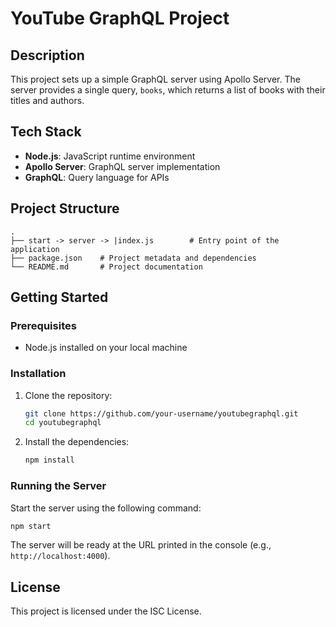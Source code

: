 # YouTube GraphQL Project

## Description
This project sets up a simple GraphQL server using Apollo Server. The server provides a single query, `books`, which returns a list of books with their titles and authors.

## Tech Stack
- **Node.js**: JavaScript runtime environment
- **Apollo Server**: GraphQL server implementation
- **GraphQL**: Query language for APIs

## Project Structure
```
.
├── start -> server -> |index.js        # Entry point of the application
├── package.json    # Project metadata and dependencies
└── README.md       # Project documentation
```

## Getting Started

### Prerequisites
- Node.js installed on your local machine

### Installation
1. Clone the repository:
   ```bash
   git clone https://github.com/your-username/youtubegraphql.git
   cd youtubegraphql
   ```

2. Install the dependencies:
   ```bash
   npm install
   ```

### Running the Server
Start the server using the following command:
```bash
npm start
```
The server will be ready at the URL printed in the console (e.g., `http://localhost:4000`).


## License
This project is licensed under the ISC License.
